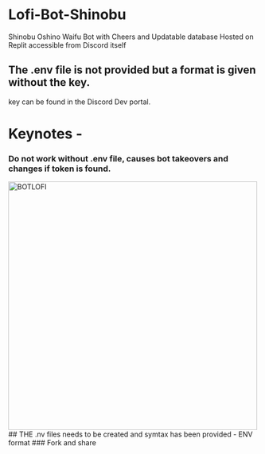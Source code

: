 # Lofi-Bot-Shinobu
Shinobu Oshino Waifu Bot with Cheers and Updatable database Hosted on Replit accessible from Discord itself
## The .env file is not provided but a format is given without the key.
key can be found in the Discord Dev portal.
# Keynotes -
### Do not work without .env file, causes bot takeovers and changes if token is found.
<img align="left" alt="BOTLOFI" width="500px" src="https://pa1.narvii.com/6279/1ba8fea88f288bf0cb7c7ac83b68f9fdab6df250_hq.gif" />
## THE .nv files needs to be created and symtax has been provided - ENV format
### Fork and share 
